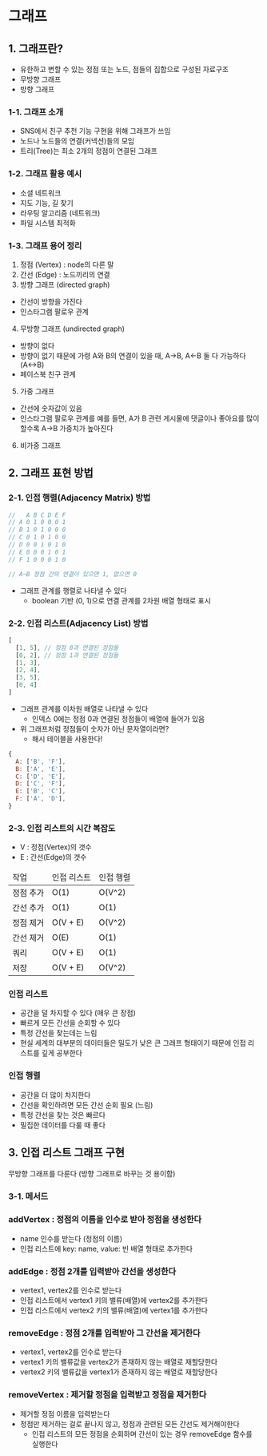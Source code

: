 # 그래프
## 1. 그래프란?
- 유한하고 변할 수 있는 정점 또는 노드, 점들의 집합으로 구성된 자료구조
- 무방향 그래프
- 방향 그래프
### 1-1. 그래프 소개
- SNS에서 친구 추천 기능 구현을 위해 그래프가 쓰임
- 노드나 노드들의 연결(커넥션)들의 모임
- 트리(Tree)는 최소 2개의 정점이 연결된 그래프
### 1-2. 그래프 활용 예시
- 소셜 네트워크
- 지도 기능, 길 찾기
- 라우팅 알고리즘 (네트워크)
- 파일 시스템 최적화
### 1-3. 그래프 용어 정리
1. 정점 (Vertex) : node의 다른 말
2. 간선 (Edge) : 노드끼리의 연결
3. 방향 그래프 (directed graph)
- 간선이 방향을 가진다
- 인스타그램 팔로우 관계
4. 무방향 그래프 (undirected graph)
- 방향이 없다
- 방향이 없기 때문에 가령 A와 B의 연결이 있을 때, A->B, A<-B 둘 다 가능하다 (A<->B)
- 페이스북 친구 관계
5. 가중 그래프
- 간선에 숫자값이 있음
- 인스타그램 팔로우 관계를 예를 들면, A가 B 관련 게시물에 댓글이나 좋아요를 많이 할수록 A->B 가중치가 높아진다
6. 비가중 그래프
## 2. 그래프 표현 방법
### 2-1. 인접 행렬(Adjacency Matrix) 방법
```js
//   A B C D E F
// A 0 1 0 0 0 1 
// B 1 0 1 0 0 0
// C 0 1 0 1 0 0
// D 0 0 1 0 1 0
// E 0 0 0 1 0 1
// F 1 0 0 0 1 0

// A~B 정점 간의 연결이 있으면 1, 없으면 0
```
- 그래프 관계를 행렬로 나타낼 수 있다
  - boolean 기반 (0, 1)으로 연결 관계를 2차원 배열 형태로 표시
### 2-2. 인접 리스트(Adjacency List) 방법
```js
[
  [1, 5], // 정점 0과 연결된 정점들
  [0, 2], // 정점 1과 연결된 정점들
  [1, 3],
  [2, 4],
  [3, 5],
  [0, 4]
]
```
- 그래프 관계를 이차원 배열로 나타낼 수 있다
  - 인덱스 0에는 정점 0과 연결된 정점들이 배열에 들어가 있음
- 위 그래프처럼 정점들이 숫자가 아닌 문자열이라면?
  - 해시 테이블을 사용한다!
```js
{
  A: ['B', 'F'],
  B: ['A', 'E'],
  C: ['D', 'E'],
  D: ['C', 'F'],
  E: ['B', 'C'],
  F: ['A', 'D'],
}
```

### 2-3. 인접 리스트의 시간 복잡도
- V : 정점(Vertex)의 갯수
- E : 간선(Edge)의 갯수
<table>
  <thead>
    <tr>
      <td>작업</td>
      <td>인접 리스트</td>
      <td>인접 행렬</td>
    </tr>
  </thead>
  <tbody>
    <tr>
      <td>정점 추가</td>
      <td>O(1)</td>
      <td>O(V^2)</td>
    </tr>
    <tr>
      <td>간선 추가</td>
      <td>O(1)</td>
      <td>O(1)</td>
    </tr>
    <tr>
      <td>정점 제거</td>
      <td>O(V + E)</td>
      <td>O(V^2)</td>
    </tr>
    <tr>
      <td>간선 제거</td>
      <td>O(E)</td>
      <td>O(1)</td>
    </tr>
    <tr>
      <td>쿼리</td>
      <td>O(V + E)</td>
      <td>O(1)</td>
    </tr>
    <tr>
      <td>저장</td>
      <td>O(V + E)</td>
      <td>O(V^2)</td>
    </tr>
  </tbody>
</table>

### 인접 리스트
- 공간을 덜 차지할 수 있다 (매우 큰 장점)
- 빠르게 모든 간선을 순회할 수 있다
- 특정 간선을 찾는데는 느림
- 현실 세계의 대부분의 데이터들은 밀도가 낮은 큰 그래프 형태이기 때문에 인접 리스트를 깊게 공부한다

### 인접 행렬
- 공간을 더 많이 차지한다
- 간선을 확인하려면 모든 간선 순회 필요 (느림)
- 특정 간선을 찾는 것은 빠르다
- 밀집한 데이터를 다룰 때 좋다

## 3. 인접 리스트 그래프 구현
무방향 그래프를 다룬다 (방향 그래프로 바꾸는 것 용이함)
### 3-1. 메서드
### addVertex : 정점의 이름을 인수로 받아 정점을 생성한다
- name 인수를 받는다 (정점의 이름)
- 인접 리스트에 key: name, value: 빈 배열 형태로 추가한다

### addEdge : 정점 2개를 입력받아 간선을 생성한다
- vertex1, vertex2를 인수로 받는다
- 인접 리스트에서 vertex1 키의 밸류(배열)에 vertex2를 추가한다
- 인접 리스트에서 vertex2 키의 밸류(배열)에 vertex1를 추가한다

### removeEdge : 정점 2개를 입력받아 그 간선을 제거한다
- vertex1, vertex2를 인수로 받는다
- vertex1 키의 밸류값을 vertex2가 존재하지 않는 배열로 재할당한다
- vertex2 키의 밸류값을 vertex1가 존재하지 않는 배열로 재할당한다

### removeVertex : 제거할 정점을 입력받고 정점을 제거한다
- 제거할 정점 이름을 입력받는다
- 정점만 제거하는 걸로 끝나지 않고, 정점과 관련된 모든 간선도 제거해야한다
  - 인접 리스트의 모든 정점을 순회하며 간선이 있는 경우 removeEdge 함수를 실행한다
